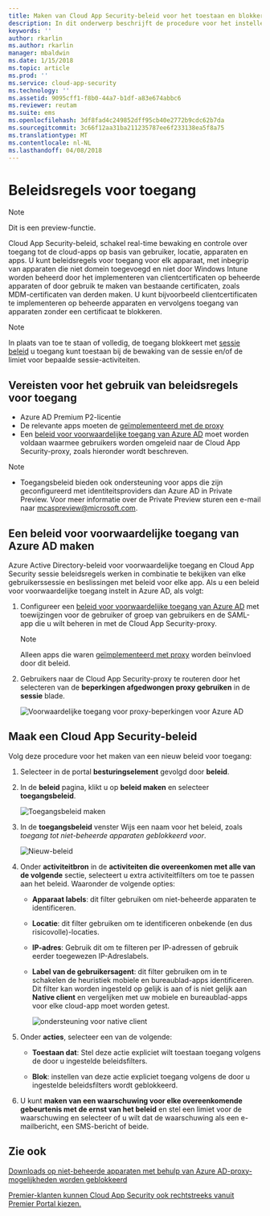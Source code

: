 ```yaml
---
title: Maken van Cloud App Security-beleid voor het toestaan en blokkeren van toegang | Microsoft Docs
description: In dit onderwerp beschrijft de procedure voor het instellen van een Proxy voor Cloud App Security-beleid voor het toestaan en blokkeren van toegang tot apps die zijn verbonden via Azure AD.
keywords: ''
author: rkarlin
ms.author: rkarlin
manager: mbaldwin
ms.date: 1/15/2018
ms.topic: article
ms.prod: ''
ms.service: cloud-app-security
ms.technology: ''
ms.assetid: 9095cff1-f8b0-44a7-b1df-a83e674abbc6
ms.reviewer: reutam
ms.suite: ems
ms.openlocfilehash: 3df8fad4c249852dff95cb40e2772b9cdc62b7da
ms.sourcegitcommit: 3c66f12aa31ba211235787ee6f233138ea5f8a75
ms.translationtype: MT
ms.contentlocale: nl-NL
ms.lasthandoff: 04/08/2018
---
```

# <a name="access-policies"></a>Beleidsregels voor toegang 

> [!NOTE]
> Dit is een preview-functie.

Cloud App Security-beleid, schakel real-time bewaking en controle over toegang tot de cloud-apps op basis van gebruiker, locatie, apparaten en apps. U kunt beleidsregels voor toegang voor elk apparaat, met inbegrip van apparaten die niet domein toegevoegd en niet door Windows Intune worden beheerd door het implementeren van clientcertificaten op beheerde apparaten of door gebruik te maken van bestaande certificaten, zoals MDM-certificaten van derden maken. U kunt bijvoorbeeld clientcertificaten te implementeren op beheerde apparaten en vervolgens toegang van apparaten zonder een certificaat te blokkeren. 

> [!NOTE]
> In plaats van toe te staan of volledig, de toegang blokkeert met [sessie beleid](session-policy-aad.md) u toegang kunt toestaan bij de bewaking van de sessie en/of de limiet voor bepaalde sessie-activiteiten. 

## <a name="prerequisites-to-using-access-policies"></a>Vereisten voor het gebruik van beleidsregels voor toegang

- Azure AD Premium P2-licentie
- De relevante apps moeten de [geïmplementeerd met de proxy](proxy-deployment-aad.md)
- Een [beleid voor voorwaardelijke toegang van Azure AD](https://docs.microsoft.com/azure/active-directory/active-directory-conditional-access-azure-portal) moet worden voldaan waarmee gebruikers worden omgeleid naar de Cloud App Security-proxy, zoals hieronder wordt beschreven.

> [!NOTE]
> - Toegangsbeleid bieden ook ondersteuning voor apps die zijn geconfigureerd met identiteitsproviders dan Azure AD in Private Preview. Voor meer informatie over de Private Preview sturen een e-mail naar mcaspreview@microsoft.com.

## <a name="create-an-azure-ad-conditional-access-policy"></a>Een beleid voor voorwaardelijke toegang van Azure AD maken

Azure Active Directory-beleid voor voorwaardelijke toegang en Cloud App Security sessie beleidsregels werken in combinatie te bekijken van elke gebruikerssessie en beslissingen met beleid voor elke app. Als u een beleid voor voorwaardelijke toegang instelt in Azure AD, als volgt:

1. Configureer een [beleid voor voorwaardelijke toegang van Azure AD](https://docs.microsoft.com/azure/active-directory/active-directory-conditional-access-azure-portal) met toewijzingen voor de gebruiker of groep van gebruikers en de SAML-app die u wilt beheren in met de Cloud App Security-proxy. 

   > [!NOTE]
   > Alleen apps die waren [geïmplementeerd met proxy](proxy-deployment-aad.md) worden beïnvloed door dit beleid.

2. Gebruikers naar de Cloud App Security-proxy te routeren door het selecteren van de **beperkingen afgedwongen proxy gebruiken** in de **sessie** blade.

   ![Voorwaardelijke toegang voor proxy-beperkingen voor Azure AD](./media/proxy-deploy-restrictions-aad.png)

## <a name="create-a-cloud-app-security-access-policy"></a>Maak een Cloud App Security-beleid 

Volg deze procedure voor het maken van een nieuw beleid voor toegang:

1. Selecteer in de portal **besturingselement** gevolgd door **beleid**.
2. In de **beleid** pagina, klikt u op **beleid maken** en selecteer **toegangsbeleid**.  

   ![Toegangsbeleid maken](./media/access-policy-menu.png)

3. In de **toegangsbeleid** venster Wijs een naam voor het beleid, zoals *toegang tot niet-beheerde apparaten geblokkeerd voor*.

   ![Nieuw-beleid](./media/access-policy-screen.png)

4. Onder **activiteitbron** in de **activiteiten die overeenkomen met alle van de volgende** sectie, selecteert u extra activiteitfilters om toe te passen aan het beleid. Waaronder de volgende opties: 
     
   - **Apparaat labels**: dit filter gebruiken om niet-beheerde apparaten te identificeren.

   - **Locatie**: dit filter gebruiken om te identificeren onbekende (en dus risicovolle)-locaties. 

   - **IP-adres**: Gebruik dit om te filteren per IP-adressen of gebruik eerder toegewezen IP-Adreslabels. 

   - **Label van de gebruikersagent**: dit filter gebruiken om in te schakelen de heuristiek mobiele en bureaublad-apps identificeren. Dit filter kan worden ingesteld op gelijk is aan of is niet gelijk aan **Native client** en vergelijken met uw mobiele en bureaublad-apps voor elke cloud-app moet worden getest.
  
       ![ondersteuning voor native client](./media/user-agent-tag.png)

5. Onder **acties**, selecteer een van de volgende: 

    - **Toestaan dat**: Stel deze actie expliciet wilt toestaan toegang volgens de door u ingestelde beleidsfilters.

    - **Blok**: instellen van deze actie expliciet toegang volgens de door u ingestelde beleidsfilters wordt geblokkeerd. 

6. U kunt **maken van een waarschuwing voor elke overeenkomende gebeurtenis met de ernst van het beleid** en stel een limiet voor de waarschuwing en selecteer of u wilt dat de waarschuwing als een e-mailbericht, een SMS-bericht of beide.




 
## <a name="see-also"></a>Zie ook  
[Downloads op niet-beheerde apparaten met behulp van Azure AD-proxy-mogelijkheden worden geblokkeerd](use-case-proxy-block-session-aad.md)   

[Premier-klanten kunnen Cloud App Security ook rechtstreeks vanuit Premier Portal kiezen.](https://premier.microsoft.com/)  
  
  